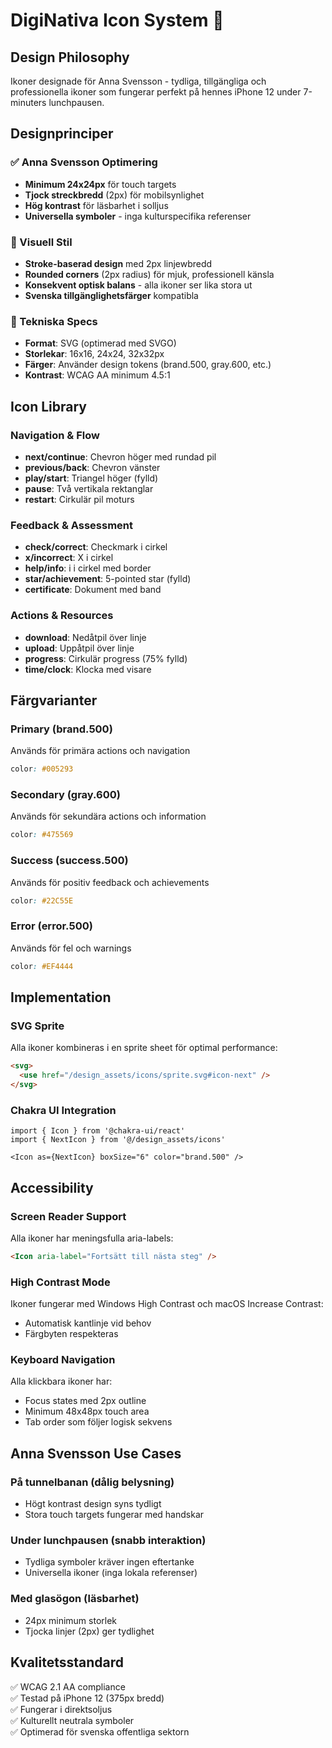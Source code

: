 # DigiNativa Icon System 🎯

## Design Philosophy

Ikoner designade för Anna Svensson - tydliga, tillgängliga och professionella ikoner som fungerar perfekt på hennes iPhone 12 under 7-minuters lunchpausen.

## Designprinciper

### ✅ Anna Svensson Optimering
- **Minimum 24x24px** för touch targets
- **Tjock streckbredd** (2px) för mobilsynlighet  
- **Hög kontrast** för läsbarhet i solljus
- **Universella symboler** - inga kulturspecifika referenser

### 🎨 Visuell Stil
- **Stroke-baserad design** med 2px linjewbredd
- **Rounded corners** (2px radius) för mjuk, professionell känsla
- **Konsekvent optisk balans** - alla ikoner ser lika stora ut
- **Svenska tillgänglighetsfärger** kompatibla

### 📐 Tekniska Specs
- **Format**: SVG (optimerad med SVGO)
- **Storlekar**: 16x16, 24x24, 32x32px
- **Färger**: Använder design tokens (brand.500, gray.600, etc.)
- **Kontrast**: WCAG AA minimum 4.5:1

## Icon Library

### Navigation & Flow
- **next/continue**: Chevron höger med rundad pil
- **previous/back**: Chevron vänster  
- **play/start**: Triangel höger (fylld)
- **pause**: Två vertikala rektanglar
- **restart**: Cirkulär pil moturs

### Feedback & Assessment  
- **check/correct**: Checkmark i cirkel
- **x/incorrect**: X i cirkel
- **help/info**: i i cirkel med border
- **star/achievement**: 5-pointed star (fylld)
- **certificate**: Dokument med band

### Actions & Resources
- **download**: Nedåtpil över linje
- **upload**: Uppåtpil över linje  
- **progress**: Cirkulär progress (75% fylld)
- **time/clock**: Klocka med visare

## Färgvarianter

### Primary (brand.500)
Används för primära actions och navigation
```css
color: #005293
```

### Secondary (gray.600) 
Används för sekundära actions och information
```css
color: #475569
```

### Success (success.500)
Används för positiv feedback och achievements
```css  
color: #22C55E
```

### Error (error.500)
Används för fel och warnings
```css
color: #EF4444
```

## Implementation

### SVG Sprite
Alla ikoner kombineras i en sprite sheet för optimal performance:
```html
<svg>
  <use href="/design_assets/icons/sprite.svg#icon-next" />
</svg>
```

### Chakra UI Integration
```tsx
import { Icon } from '@chakra-ui/react'
import { NextIcon } from '@/design_assets/icons'

<Icon as={NextIcon} boxSize="6" color="brand.500" />
```

## Accessibility

### Screen Reader Support
Alla ikoner har meningsfulla aria-labels:
```html
<Icon aria-label="Fortsätt till nästa steg" />
```

### High Contrast Mode
Ikoner fungerar med Windows High Contrast och macOS Increase Contrast:
- Automatisk kantlinje vid behov
- Färgbyten respekteras

### Keyboard Navigation  
Alla klickbara ikoner har:
- Focus states med 2px outline
- Minimum 48x48px touch area
- Tab order som följer logisk sekvens

## Anna Svensson Use Cases

### På tunnelbanan (dålig belysning)
- Högt kontrast design syns tydligt
- Stora touch targets fungerar med handskar

### Under lunchpausen (snabb interaktion)
- Tydliga symboler kräver ingen eftertanke
- Universella ikoner (inga lokala referenser)

### Med glasögon (läsbarhet)
- 24px minimum storlek
- Tjocka linjer (2px) ger tydlighet

## Kvalitetsstandard

✅ WCAG 2.1 AA compliance  
✅ Testad på iPhone 12 (375px bredd)  
✅ Fungerar i direktsoljus  
✅ Kulturellt neutrala symboler  
✅ Optimerad för svenska offentliga sektorn